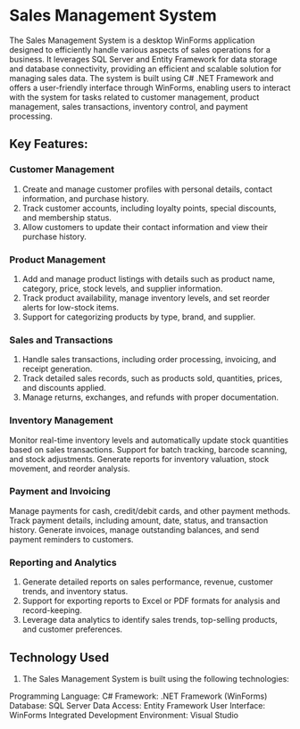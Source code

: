 # Sales Management System
The Sales Management System is a desktop WinForms application designed to efficiently handle various aspects of sales operations for a business. It leverages SQL Server and Entity Framework for data storage and database connectivity, providing an efficient and scalable solution for managing sales data. The system is built using C# .NET Framework and offers a user-friendly interface through WinForms, enabling users to interact with the system for tasks related to customer management, product management, sales transactions, inventory control, and payment processing.

## Key Features:
### Customer Management
1. Create and manage customer profiles with personal details, contact information, and purchase history.
2. Track customer accounts, including loyalty points, special discounts, and membership status.
3. Allow customers to update their contact information and view their purchase history.

### Product Management
1. Add and manage product listings with details such as product name, category, price, stock levels, and supplier information.
2. Track product availability, manage inventory levels, and set reorder alerts for low-stock items.
3. Support for categorizing products by type, brand, and supplier.

### Sales and Transactions
1. Handle sales transactions, including order processing, invoicing, and receipt generation.
2. Track detailed sales records, such as products sold, quantities, prices, and discounts applied.
3. Manage returns, exchanges, and refunds with proper documentation.

### Inventory Management
Monitor real-time inventory levels and automatically update stock quantities based on sales transactions.
Support for batch tracking, barcode scanning, and stock adjustments.
Generate reports for inventory valuation, stock movement, and reorder analysis.

### Payment and Invoicing
Manage payments for cash, credit/debit cards, and other payment methods.
Track payment details, including amount, date, status, and transaction history.
Generate invoices, manage outstanding balances, and send payment reminders to customers.

### Reporting and Analytics
1. Generate detailed reports on sales performance, revenue, customer trends, and inventory status.
2. Support for exporting reports to Excel or PDF formats for analysis and record-keeping.
3. Leverage data analytics to identify sales trends, top-selling products, and customer preferences.

## Technology Used
1. The Sales Management System is built using the following technologies:

Programming Language: C#
Framework: .NET Framework (WinForms)
Database: SQL Server
Data Access: Entity Framework
User Interface: WinForms
Integrated Development Environment: Visual Studio
